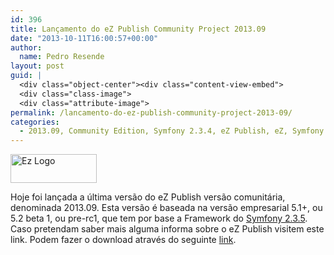 ```yaml
---
id: 396
title: Lançamento do eZ Publish Community Project 2013.09
date: "2013-10-11T16:00:57+00:00"
author:
  name: Pedro Resende
layout: post
guid: |
  <div class="object-center"><div class="content-view-embed">
  <div class="class-image">
  <div class="attribute-image">
permalink: /lancamento-do-ez-publish-community-project-2013-09/
categories:
  - 2013.09, Community Edition, Symfony 2.3.4, eZ Publish, eZ, Symfony
---
```


<div class="object-center">
  <div class="content-view-embed">
    <div class="class-image">
      <div class="attribute-image">
      <img src="https://blog.resende.biz/assets/blog/ezdemo_site/storage/images/media/images/ez-logo/7771-1-eng-GB/Ez-Logo_medium.png" width="138" height="46"  style="border: 0px solid ;" alt="Ez Logo" title="Ez Logo" />
      </div>
    </div>
  </div>
</div>

Hoje foi lançada a última versão do eZ Publish versão comunitária, denominada 2013.09. Esta versão é baseada na versão empresarial 5.1+, ou 5.2 beta 1, ou pre-rc1, que tem por base a Framework do <a href="https://github.com/symfony/symfony/blob/master/CHANGELOG-2.3.md" target="_blank">Symfony 2.3.5</a>. Caso pretendam saber mais alguma informa sobre o eZ Publish visitem este link.
Podem fazer o download através do seguinte <a href="http://share.ez.no/downloads/downloads/ez-publish-community-project-2013.09" target="_blank">link</a>.
